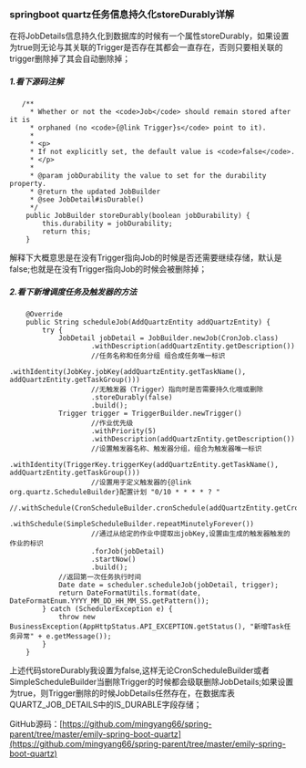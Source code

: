 ### springboot quartz任务信息持久化storeDurably详解

在将JobDetails信息持久化到数据库的时候有一个属性storeDurably，如果设置为true则无论与其关联的Trigger是否存在其都会一直存在，否则只要相关联的trigger删除掉了其会自动删除掉；

##### 1.看下源码注解

```
   /**
     * Whether or not the <code>Job</code> should remain stored after it is
     * orphaned (no <code>{@link Trigger}s</code> point to it).
     * 
     * <p>
     * If not explicitly set, the default value is <code>false</code>.
     * </p>
     * 
     * @param jobDurability the value to set for the durability property.
     * @return the updated JobBuilder
     * @see JobDetail#isDurable()
     */
    public JobBuilder storeDurably(boolean jobDurability) {
        this.durability = jobDurability;
        return this;
    }
```

解释下大概意思是在没有Trigger指向Job的时候是否还需要继续存储，默认是false;也就是在没有Trigger指向Job的时候会被删除掉；

##### 2.看下新增调度任务及触发器的方法

```
    @Override
    public String scheduleJob(AddQuartzEntity addQuartzEntity) {
        try {
            JobDetail jobDetail = JobBuilder.newJob(CronJob.class)
                    .withDescription(addQuartzEntity.getDescription())
                    //任务名称和任务分组 组合成任务唯一标识
                    .withIdentity(JobKey.jobKey(addQuartzEntity.getTaskName(), addQuartzEntity.getTaskGroup()))
                    //无触发器（Trigger）指向时是否需要持久化哦或删除
                    .storeDurably(false)
                    .build();
            Trigger trigger = TriggerBuilder.newTrigger()
                    //作业优先级
                    .withPriority(5)
                    .withDescription(addQuartzEntity.getDescription())
                    //设置触发器名称、触发器分组，组合为触发器唯一标识
                    .withIdentity(TriggerKey.triggerKey(addQuartzEntity.getTaskName(), addQuartzEntity.getTaskGroup()))
                    //设置用于定义触发器的{@link org.quartz.ScheduleBuilder}配置计划 "0/10 * * * * ? "
                    //.withSchedule(CronScheduleBuilder.cronSchedule(addQuartzEntity.getCron()))
                    .withSchedule(SimpleScheduleBuilder.repeatMinutelyForever())
                    //通过从给定的作业中提取出jobKey,设置由生成的触发器触发的作业的标识
                    .forJob(jobDetail)
                    .startNow()
                    .build();
            //返回第一次任务执行时间
            Date date = scheduler.scheduleJob(jobDetail, trigger);
            return DateFormatUtils.format(date, DateFormatEnum.YYYY_MM_DD_HH_MM_SS.getPattern());
        } catch (SchedulerException e) {
            throw new BusinessException(AppHttpStatus.API_EXCEPTION.getStatus(), "新增Task任务异常" + e.getMessage());
        }
    }
```

上述代码storeDurably我设置为false,这样无论CronScheduleBuilder或者SimpleScheduleBuilder当删除Trigger的时候都会级联删除JobDetails;如果设置为true，则Trigger删除的时候JobDetails任然存在，在数据库表QUARTZ_JOB_DETAILS中的IS_DURABLE字段存储；

GitHub源码：[https://github.com/mingyang66/spring-parent/tree/master/emily-spring-boot-quartz](https://github.com/mingyang66/spring-parent/tree/master/emily-spring-boot-quartz)